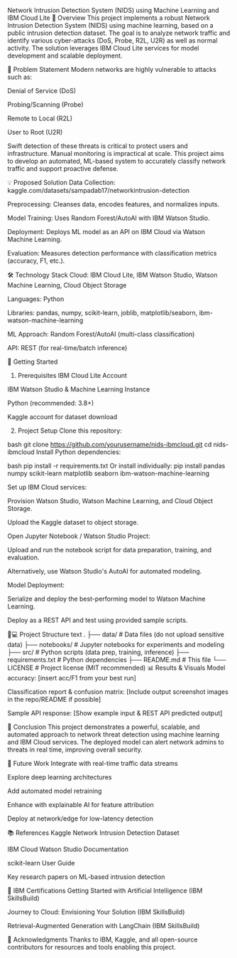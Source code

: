 Network Intrusion Detection System (NIDS) using Machine Learning and IBM Cloud Lite
📖 Overview
This project implements a robust Network Intrusion Detection System (NIDS) using machine learning, based on a public intrusion detection dataset. The goal is to analyze network traffic and identify various cyber-attacks (DoS, Probe, R2L, U2R) as well as normal activity. The solution leverages IBM Cloud Lite services for model development and scalable deployment.

🚩 Problem Statement
Modern networks are highly vulnerable to attacks such as:

Denial of Service (DoS)

Probing/Scanning (Probe)

Remote to Local (R2L)

User to Root (U2R)

Swift detection of these threats is critical to protect users and infrastructure. Manual monitoring is impractical at scale. This project aims to develop an automated, ML-based system to accurately classify network traffic and support proactive defense.

💡 Proposed Solution
Data Collection: kaggle.com/datasets/sampadab17/networkintrusion-detection

Preprocessing: Cleanses data, encodes features, and normalizes inputs.

Model Training: Uses Random Forest/AutoAI with IBM Watson Studio.

Deployment: Deploys ML model as an API on IBM Cloud via Watson Machine Learning.

Evaluation: Measures detection performance with classification metrics (accuracy, F1, etc.).

🛠️ Technology Stack
Cloud: IBM Cloud Lite, IBM Watson Studio, Watson Machine Learning, Cloud Object Storage

Languages: Python

Libraries: pandas, numpy, scikit-learn, joblib, matplotlib/seaborn, ibm-watson-machine-learning

ML Approach: Random Forest/AutoAI (multi-class classification)

API: REST (for real-time/batch inference)

🚀 Getting Started
1. Prerequisites
IBM Cloud Lite Account

IBM Watson Studio & Machine Learning Instance

Python (recommended: 3.8+)

Kaggle account for dataset download

2. Project Setup
Clone this repository:

bash
git clone https://github.com/yourusername/nids-ibmcloud.git
cd nids-ibmcloud
Install Python dependencies:

bash
pip install -r requirements.txt
Or install individually:
pip install pandas numpy scikit-learn matplotlib seaborn ibm-watson-machine-learning

Set up IBM Cloud services:

Provision Watson Studio, Watson Machine Learning, and Cloud Object Storage.

Upload the Kaggle dataset to object storage.

Open Jupyter Notebook / Watson Studio Project:

Upload and run the notebook script for data preparation, training, and evaluation.

Alternatively, use Watson Studio's AutoAI for automated modeling.

Model Deployment:

Serialize and deploy the best-performing model to Watson Machine Learning.

Deploy as a REST API and test using provided sample scripts.

🧑💻 Project Structure
text
.
├── data/                   # Data files (do not upload sensitive data)
├── notebooks/              # Jupyter notebooks for experiments and modeling
├── src/                    # Python scripts (data prep, training, inference)
├── requirements.txt        # Python dependencies
├── README.md               # This file
└── LICENSE                 # Project license (MIT recommended)
📊 Results & Visuals
Model accuracy: [insert acc/F1 from your best run]

Classification report & confusion matrix:
[Include output screenshot images in the repo/README if possible]

Sample API response:
[Show example input & REST API predicted output]

📝 Conclusion
This project demonstrates a powerful, scalable, and automated approach to network threat detection using machine learning and IBM Cloud services. The deployed model can alert network admins to threats in real time, improving overall security.

🔭 Future Work
Integrate with real-time traffic data streams

Explore deep learning architectures

Add automated model retraining

Enhance with explainable AI for feature attribution

Deploy at network/edge for low-latency detection

📚 References
Kaggle Network Intrusion Detection Dataset

IBM Cloud Watson Studio Documentation

scikit-learn User Guide

Key research papers on ML-based intrusion detection

🏅 IBM Certifications
Getting Started with Artificial Intelligence (IBM SkillsBuild)

Journey to Cloud: Envisioning Your Solution (IBM SkillsBuild)

Retrieval-Augmented Generation with LangChain (IBM SkillsBuild)

🙏 Acknowledgments
Thanks to IBM, Kaggle, and all open-source contributors for resources and tools enabling this project.
